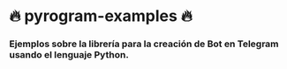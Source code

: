 # 🔥 pyrogram-examples 🔥

### Ejemplos sobre la librería para la creación de Bot en Telegram usando el lenguaje Python.
